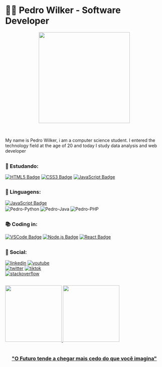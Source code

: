 # :man_technologist: Pedro Wilker - Software Developer

<p align="center">
  <img width="290px" src="https://user-images.githubusercontent.com/81252209/202707078-aacf18dc-c5ee-4a1d-9d12-f4ce4dd8d268.gif" />
</p>

##
<br/>
 My name is Pedro Wilker, i am a computer science student. I entered the technology field at the age of 20 and today I study data analysis and web developer 

##

### 📖 Estudando:
<a href="https://www.w3schools.com/html/" target="_blank"> ![HTML5 Badge](https://img.shields.io/badge/-HTML5-E34F26?style=flat&logo=html5&logoColor=white)</a>
<a href="https://www.w3schools.com/css/" target="_blank"> ![CSS3 Badge](https://img.shields.io/badge/-CSS3-1572B6?style=flat&logo=css3&logoColor=white)</a>
<a href="https://www.javascript.com/" target="_blank"> ![JavaScript Badge](https://img.shields.io/badge/-JavaScript-yellow?style=flat&logo=javascript&logoColor=white)</a>

##

### 📜  Linguagens: 
 <a href="https://www.javascript.com/" target="_blank"> ![JavaScript Badge](https://img.shields.io/badge/-JavaScript-yellow?style=flat&logo=javascript&logoColor=white)</a> 
<br/>
  <img align="center" alt="Pedro-Python"  src="https://img.shields.io/badge/Python-3776AB?style=for-the-badge&logo=python&logoColor=white">
  <img align="center" alt="Pedro-Java" src="https://img.shields.io/badge/Java-ED8B00?style=for-the-badge&logo=java&logoColor=white"> 
  <img align="center" alt="Pedro-PHP" src="https://img.shields.io/badge/PHP-777BB4?style=for-the-badge&logo=php&logoColor=white"><br/>

 ##
 
 ### 📚 Coding in:
<a  href="https://code.visualstudio.com" target="_blank"> ![VSCode Badge](https://img.shields.io/badge/-VSCode-007ACC?style=flat&logo=visual-studio-code&logoColor=white)</a>
<a href="https://nodejs.org" target="_blank"> ![Node.js Badge](https://img.shields.io/badge/-Node.js-339933?style=flat&logo=node.js&logoColor=white)</a>
<a href="https://reactjs.org/" target="_blank"> ![React Badge](https://img.shields.io/badge/-React-blue?style=flat&logo=React&logoColor=white)</a>

## 

### :link: Social:

 [![linkedin](	https://img.shields.io/badge/LinkedIn-0077B5?style=for-the-badge&logo=linkedin&logoColor=white)](https://www.linkedin.com/in/pedro-wilker-4a6b96217/)
 [![youtube](	https://img.shields.io/badge/YouTube-FF0000?style=for-the-badge&logo=youtube&logoColor=white)](https://www.youtube.com/channel/UCP4ZLMxtRelgMNIePqaWfoA) <br/>
 [![twitter]( https://img.shields.io/badge/Twitter-1DA1F2?style=for-the-badge&logo=twitter&logoColor=white)](https://twitter.com/BLUBR113)
 [![tiktok]( https://img.shields.io/badge/TikTok-000000?style=for-the-badge&logo=tiktok&logoColor=white)](https://www.tiktok.com/@1pew2) <br/>
 [![stackoverflow](https://img.shields.io/badge/Stack_Overflow-FE7A16?style=for-the-badge&logo=stack-overflow&logoColor=white)](https://stackoverflow.com/users/19881474/pew1)

##

 <div>
  <a href="https://github.com/Pedro-Wilker">
  <img height="180em" src="https://github-readme-stats.vercel.app/api?username=pedro-wilker&show_icons=true&theme=dark&include_all_commits=true&count_private=true"/>
  <img height="180em" src="https://github-readme-stats.vercel.app/api/top-langs/?username=pedro-wilker&layout=compact&langs_count=7&theme=dark"/>
</div>
  
<br>
<h3 align="center">"O Futuro tende a chegar mais cedo do que você imagina"</h3>

 ##
 

